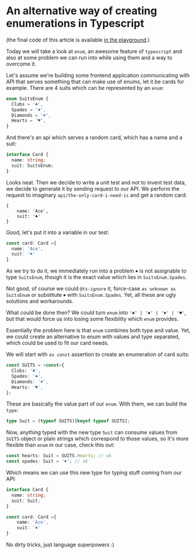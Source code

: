 # An alternative way of creating enumerations in Typescript

(the final code of this article is available [in the playground](https://www.typescriptlang.org/play?target=99&jsx=0#code/AQUwdgrgtsDKEEsAuBnAopGBvAUMYAwgDYQBGKwAvMAOSDGZIPB-NANHnAA4CGAJiBdTUAGZE1b4AIgk5QA9mG79agMzIRbABIhOAJ1RVagUzIVAXxwB6AFQ4EYJCE0AzTgGMQhLd2C58YKSABcwFCRNKwBzAG42FEQkf3hkdEwI4xxHWUDgRzd-AjcqT2BvKD9aAEFnFkjo-yEmHGNgMxMUtKQ4AFUASQAVWF0AHlSwQIA+fOIyFGrGCvxYLl5J2mEZ4AkpWXlq5RX1LVRqgwrDCJwkAE92FzjW6gAKc8vpO3bu2ABKAG0AaxAzp+AHiB-rBOj0ALonQbpAAWGm0i2uuhBrwAdLt4REoa0UPM+LForoajQTlYbPYnC4cpp3PlCsVAsEwOFKsh8cgkjhmkNWplqdlcpR8l4fNUyiAVvgoqylrVjEA).)

Today we will take a look at `enum`, an awesome feature of `typescript` and also at some problem we can run into while using them and a way to overcome it.

Let's assume we're building some frontend application communicating with API that serves something that can make use of enums, let it be cards for example. There are 4 suits which can be represented by an `enum`:

```typescript
enum SuitsEnum {
  Clubs = '♣️',
  Spades = '♠️',
  Diamonds = '♦️',
  Hearts = '♥️',
}
```

And there's an api which serves a random card, which has a name and a suit:

```typescript
interface Card {
  name: string;
  suit: SuitsEnum;
}
```

Looks neat. Then we decide to write a unit test and not to invent test data, we decide to generate it by sending request to our API. We perform the request to imaginary `api/the-only-card-i-need-is` and get a random card:
```
{
    name: 'Ace', 
    suit: '♠️'
}
```

Good, let's put it into a variable in our test:
```typescript
const card: Card ={
  name: 'Ace',
  suit: '♠️'
}
```

As we try to do it, we immediately run into a problem `♠` is not assignable to type `SuitsEnum`, though it is the exact value which lies in `SuitsEnum.Spades`.

Not good, of course we could `@ts-ignore` it, force-case `as unknown as SuitsEnum` or substitute  `♠` with `SuitsEnum.Spades`. Yet, all these are ugly solutions and workarounds.

What could be done then? We could turn `enum` into `'♣️' | '♠️' | '♦️' | '♥️'`, but that would force us into losing some flexibility which `enum` provides.

Essentially the problem here is that `enum` combines both type and value. Yet, we could create an alternative to enum with values and type separated, which could be used to fit our card needs.

We will start with `as const` assertion to create an enumeration of card suits:
```typescript
const SUITS = <const>{
  Clubs: '♣️',
  Spades: '♠️',
  Diamonds: '♦️',
  Hearts: '♥️',
};
```

These are basically the value part of our `enum`. With them, we can build the `type`:
```typescript
type Suit = (typeof SUITS)[keyof typeof SUITS];
```

Now, anything typed with the new type `Suit` can consume values from `SUITS` object or plain strings which correspond to those values, so it's more flexible than `enum` in our case, check this out:
```typescript
const hearts: Suit = SUITS.Hearts; // ok
const spades: Suit = '♠️'; // ok
```

Which means we can use this new type for typing stuff coming from our API:
```typescript
interface Card {
  name: string;
  suit: Suit;
}

const card: Card ={
    name: 'Ace',
    suit: '♠️'
}
```

No dirty tricks, just language superpowers :)